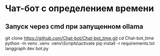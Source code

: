 # Чат-бот с определением времени

## Запуск через cmd при запущенном ollama

git clone https://github.com/Chat-bot/Chat-bot_time.git
cd Chat-bot_time
python -m venv .venv
.venv\Scripts\activate
pip install -r requirements.txt
langgraph dev bot.py
